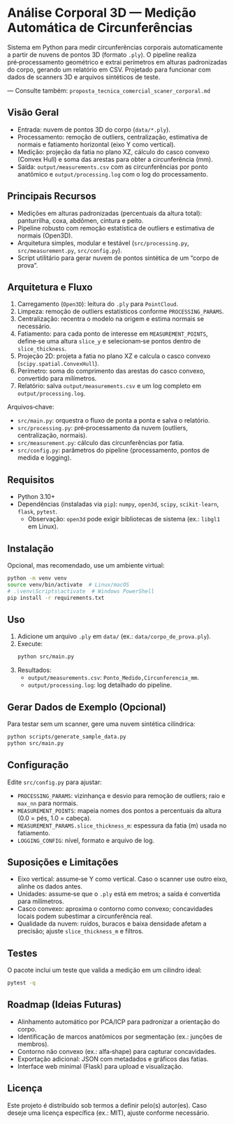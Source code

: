 # Análise Corporal 3D — Medição Automática de Circunferências

Sistema em Python para medir circunferências corporais automaticamente a partir de nuvens de pontos 3D (formato `.ply`). O pipeline realiza pré‑processamento geométrico e extrai perímetros em alturas padronizadas do corpo, gerando um relatório em CSV. Projetado para funcionar com dados de scanners 3D e arquivos sintéticos de teste.

— Consulte também: `proposta_tecnica_comercial_scaner_corporal.md`

## Visão Geral

- Entrada: nuvem de pontos 3D do corpo (`data/*.ply`).
- Processamento: remoção de outliers, centralização, estimativa de normais e fatiamento horizontal (eixo Y como vertical).
- Medição: projeção da fatia no plano XZ, cálculo do casco convexo (Convex Hull) e soma das arestas para obter a circunferência (mm).
- Saída: `output/measurements.csv` com as circunferências por ponto anatômico e `output/processing.log` com o log do processamento.

## Principais Recursos

- Medições em alturas padronizadas (percentuais da altura total): panturrilha, coxa, abdômen, cintura e peito.
- Pipeline robusto com remoção estatística de outliers e estimativa de normais (Open3D).
- Arquitetura simples, modular e testável (`src/processing.py`, `src/measurement.py`, `src/config.py`).
- Script utilitário para gerar nuvem de pontos sintética de um “corpo de prova”.

## Arquitetura e Fluxo

1. Carregamento (`Open3D`): leitura do `.ply` para `PointCloud`.
2. Limpeza: remoção de outliers estatísticos conforme `PROCESSING_PARAMS`.
3. Centralização: recentra o modelo na origem e estima normais se necessário.
4. Fatiamento: para cada ponto de interesse em `MEASUREMENT_POINTS`, define‑se uma altura `slice_y` e selecionam‑se pontos dentro de `slice_thickness`.
5. Projeção 2D: projeta a fatia no plano XZ e calcula o casco convexo (`scipy.spatial.ConvexHull`).
6. Perímetro: soma do comprimento das arestas do casco convexo, convertido para milímetros.
7. Relatório: salva `output/measurements.csv` e um log completo em `output/processing.log`.

Arquivos‑chave:
- `src/main.py`: orquestra o fluxo de ponta a ponta e salva o relatório.
- `src/processing.py`: pré‑processamento da nuvem (outliers, centralização, normais).
- `src/measurement.py`: cálculo das circunferências por fatia.
- `src/config.py`: parâmetros do pipeline (processamento, pontos de medida e logging).

## Requisitos

- Python 3.10+
- Dependências (instaladas via `pip`): `numpy`, `open3d`, `scipy`, `scikit-learn`, `flask`, `pytest`.
  - Observação: `open3d` pode exigir bibliotecas de sistema (ex.: `libgl1` em Linux).

## Instalação

Opcional, mas recomendado, use um ambiente virtual:

```bash
python -m venv venv
source venv/bin/activate  # Linux/macOS
# .\venv\Scripts\activate  # Windows PowerShell
pip install -r requirements.txt
```

## Uso

1. Adicione um arquivo `.ply` em `data/` (ex.: `data/corpo_de_prova.ply`).
2. Execute:
   ```bash
   python src/main.py
   ```
3. Resultados:
   - `output/measurements.csv`: `Ponto_Medido,Circunferencia_mm`.
   - `output/processing.log`: log detalhado do pipeline.

## Gerar Dados de Exemplo (Opcional)

Para testar sem um scanner, gere uma nuvem sintética cilíndrica:

```bash
python scripts/generate_sample_data.py
python src/main.py
```

## Configuração

Edite `src/config.py` para ajustar:
- `PROCESSING_PARAMS`: vizinhança e desvio para remoção de outliers; raio e `max_nn` para normais.
- `MEASUREMENT_POINTS`: mapeia nomes dos pontos a percentuais da altura (0.0 = pés, 1.0 = cabeça).
- `MEASUREMENT_PARAMS.slice_thickness_m`: espessura da fatia (m) usada no fatiamento.
- `LOGGING_CONFIG`: nível, formato e arquivo de log.

## Suposições e Limitações

- Eixo vertical: assume‑se Y como vertical. Caso o scanner use outro eixo, alinhe os dados antes.
- Unidades: assume‑se que o `.ply` está em metros; a saída é convertida para milímetros.
- Casco convexo: aproxima o contorno como convexo; concavidades locais podem subestimar a circunferência real.
- Qualidade da nuvem: ruídos, buracos e baixa densidade afetam a precisão; ajuste `slice_thickness_m` e filtros.

## Testes

O pacote inclui um teste que valida a medição em um cilindro ideal:

```bash
pytest -q
```

## Roadmap (Ideias Futuras)

- Alinhamento automático por PCA/ICP para padronizar a orientação do corpo.
- Identificação de marcos anatômicos por segmentação (ex.: junções de membros).
- Contorno não convexo (ex.: alfa‑shape) para capturar concavidades.
- Exportação adicional: JSON com metadados e gráficos das fatias.
- Interface web minimal (Flask) para upload e visualização.

## Licença

Este projeto é distribuído sob termos a definir pelo(s) autor(es). Caso deseje uma licença específica (ex.: MIT), ajuste conforme necessário.
